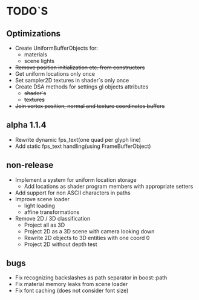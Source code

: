 # TODO`S

## Optimizations
* Create UniformBufferObjects for:
  * materials
  * scene lights
* ~~Remove position initialization etc. from constructors~~
* Get uniform locations only once
* Set sampler2D textures in shader`s only once
* Create DSA methods for settings gl objects attributes
  * ~~shader`s~~
  * ~~textures~~
* ~~Join vertex position, normal and texture coordinates buffers~~

## alpha 1.1.4
* Rewrite dynamic fps_text(one quad per glyph line)
* Add static fps_text handling(using FrameBufferObject)

## non-release
* Implement a system for uniform location storage  
  * Add locations as shader program members with appropriate setters
* Add support for non ASCII characters in paths
* Improve scene loader
  * light loading
  * affine transformations
* Remove 2D / 3D classification
  * Project all as 3D
  * Project 2D as a 3D scene with camera looking down
  * Rewrite 2D objects to 3D entities with one coord 0
  * Project 2D without depth test

## bugs
* Fix recognizing backslashes as path separator in boost::path
* Fix material memory leaks from scene loader
* Fix font caching (does not consider font size)
